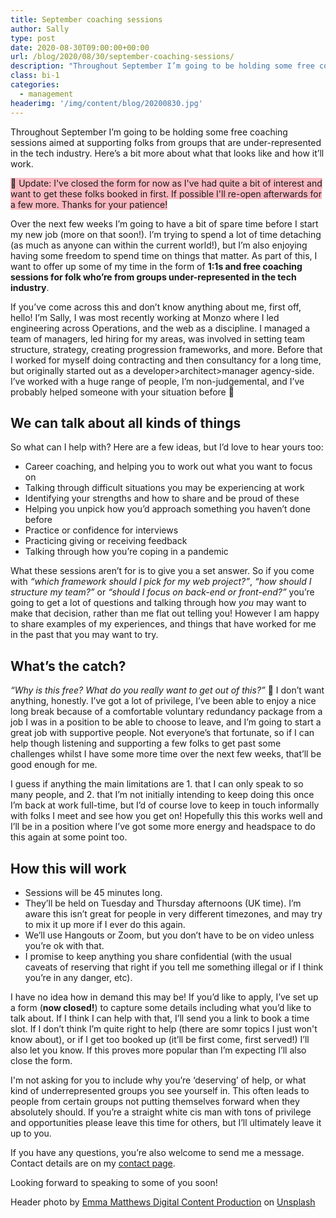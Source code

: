 ```yaml
---
title: September coaching sessions
author: Sally
type: post
date: 2020-08-30T09:00:00+00:00
url: /blog/2020/08/30/september-coaching-sessions/
description: "Throughout September I’m going to be holding some free coaching sessions aimed at supporting folks from groups that are under-represented in the tech industry. Here’s a bit more about what that looks like and how it’ll work."
class: bi-1
categories:
  - management
headerimg: '/img/content/blog/20200830.jpg'
---
```


<p class="lede">Throughout September I’m going to be holding some free coaching sessions aimed at supporting folks from groups that are under-represented in the tech industry. Here’s a bit more about what that looks like and how it’ll work.</p>

<span style="background-color: #fab9c1;">📣 Update: I've closed the form for now as I've had quite a bit of interest and want to get these folks booked in first. If possible I'll re-open afterwards for a few more. Thanks for your patience!</span>

Over the next few weeks I’m going to have a bit of spare time before I start my new job (more on that soon!). I’m trying to spend a lot of time detaching (as much as anyone can within the current world!), but I’m also enjoying having some freedom to spend time on things that matter. As part of this, I want to offer up some of my time in the form of **1:1s and free coaching sessions for folk who’re from groups under-represented in the tech industry**. 

If you’ve come across this and don’t know anything about me, first off, hello! I’m Sally, I was most recently working at Monzo where I led engineering across Operations, and the web as a discipline. I managed a team of managers, led hiring for my areas, was involved in setting team structure, strategy, creating progression frameworks, and more. Before that I worked for myself doing contracting and then consultancy for a long time, but originally started out as a developer>architect>manager agency-side. I’ve worked with a huge range of people, I’m non-judgemental, and I’ve probably helped someone with your situation before 🙂


## We can talk about all kinds of things

So what can I help with? Here are a few ideas, but I’d love to hear yours too:

* Career coaching, and helping you to work out what you want to focus on
* Talking through difficult situations you may be experiencing at work
* Identifying your strengths and how to share and be proud of these
* Helping you unpick how you’d approach something you haven’t done before
* Practice or confidence for interviews
* Practicing giving or receiving feedback
* Talking through how you’re coping in a pandemic

What these sessions aren’t for is to give you a set answer. So if you come with _“which framework should I pick for my web project?”_, _“how should I structure my team?”_ or _“should I focus on back-end or front-end?”_ you’re going to get a lot of questions and talking through how _you_ may want to make that decision, rather than me flat out telling you! However I am happy to share examples of my experiences, and things that have worked for me in the past that you may want to try.


## What’s the catch?

_“Why is this free? What do you really want to get out of this?”_ 🤔
I don’t want anything, honestly. I’ve got a lot of privilege, I’ve been able to enjoy a nice long break because of a comfortable voluntary redundancy package from a job I was in a position to be able to choose to leave, and I’m going to start a great job with supportive people. Not everyone’s that fortunate, so if I can help though listening and supporting a few folks to get past some challenges whilst I have some more time over the next few weeks, that’ll be good enough for me.

I guess if anything the main limitations are 1. that I can only speak to so many people, and 2. that I’m not initially intending to keep doing this once I’m back at work full-time, but I’d of course love to keep in touch informally with folks I meet and see how you get on! Hopefully this this works well and I’ll be in a position where I’ve got some more energy and headspace to do this again at some point too.


## How this will work

* Sessions will be 45 minutes long.
* They’ll be held on Tuesday and Thursday afternoons (UK time). I’m aware this isn’t great for people in very different timezones, and may try to mix it up more if I ever do this again. 
* We’ll use Hangouts or Zoom, but you don’t have to be on video unless you’re ok with that.
* I promise to keep anything you share confidential (with the usual caveats of reserving that right if you tell me something illegal or if I think you’re in any danger, etc).

I have no idea how in demand this may be! If you’d like to apply, I’ve set up a form (**now closed!**) to capture some details including what you’d like to talk about. If I think I can help with that, I’ll send you a link to book a time slot. If I don’t think I’m quite right to help (there are somr topics I just won't know about), or if I get too booked up (it’ll be first come, first served!) I’ll also let you know. If this proves more popular than I’m expecting I’ll also close the form.

I'm not asking for you to include why you’re ‘deserving’ of help, or what kind of underrepresented groups you see yourself in. This often leads to people from certain groups not putting themselves forward when they absolutely should. If you’re a straight white cis man with tons of privilege and opportunities please leave this time for others, but I’ll ultimately leave it up to you.

If you have any questions, you’re also welcome to send me a message. Contact details are on my [contact page](/contact).


Looking forward to speaking to some of you soon!

Header photo by <a href="https://unsplash.com/@emmamatthews?utm_source=unsplash&amp;utm_medium=referral&amp;utm_content=creditCopyText">Emma Matthews Digital Content Production</a> on <a href="https://unsplash.com/?utm_source=unsplash&amp;utm_medium=referral&amp;utm_content=creditCopyText">Unsplash</a>
